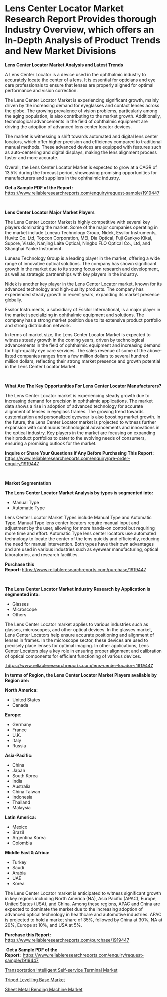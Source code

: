 <p><h1>Lens Center Locator Market Research Report Provides thorough Industry Overview, which offers an In-Depth Analysis of Product Trends and New Market Divisions</h1></p><p><strong>Lens Center Locator Market Analysis and Latest Trends</strong></p>
<p><p>A Lens Center Locator is a device used in the ophthalmic industry to accurately locate the center of a lens. It is essential for opticians and eye care professionals to ensure that lenses are properly aligned for optimal performance and vision correction.</p><p>The Lens Center Locator Market is experiencing significant growth, mainly driven by the increasing demand for eyeglasses and contact lenses across the globe. The growing prevalence of vision problems, particularly among the aging population, is also contributing to the market growth. Additionally, technological advancements in the field of ophthalmic equipment are driving the adoption of advanced lens center locator devices.</p><p>The market is witnessing a shift towards automated and digital lens center locators, which offer higher precision and efficiency compared to traditional manual methods. These advanced devices are equipped with features such as auto-centering and digital displays, making the lens alignment process faster and more accurate.</p><p>Overall, the Lens Center Locator Market is expected to grow at a CAGR of 13.5% during the forecast period, showcasing promising opportunities for manufacturers and suppliers in the ophthalmic industry.</p></p>
<p><strong>Get a Sample PDF of the Report:&nbsp;</strong> <a href="https://www.reliableresearchreports.com/enquiry/request-sample/1919447">https://www.reliableresearchreports.com/enquiry/request-sample/1919447</a></p>
<p>&nbsp;</p>
<p><strong>Lens Center Locator Major Market Players</strong></p>
<p><p>The Lens Center Locator Market is highly competitive with several key players dominating the market. Some of the major companies operating in the market include Luneau Technology Group, Nidek, Essilor Instruments, Huvitz Co. Ltd, Topcon Corporation, MEI, Dia Optical, Fuji Gankyo Kikai, Supore, Visslo, Nanjing Laite Optical, Ningbo FLO Optical Co., Ltd, and Shanghai Yanke Instrument.</p><p>Luneau Technology Group is a leading player in the market, offering a wide range of innovative optical solutions. The company has shown significant growth in the market due to its strong focus on research and development, as well as strategic partnerships with key players in the industry.</p><p>Nidek is another key player in the Lens Center Locator market, known for its advanced technology and high-quality products. The company has experienced steady growth in recent years, expanding its market presence globally.</p><p>Essilor Instruments, a subsidiary of Essilor International, is a major player in the market specializing in ophthalmic equipment and solutions. The company has a strong market position due to its extensive product portfolio and strong distribution network.</p><p>In terms of market size, the Lens Center Locator Market is expected to witness steady growth in the coming years, driven by technological advancements in the field of ophthalmic equipment and increasing demand for high-quality eye care services. The sales revenue of some of the above-listed companies ranges from a few million dollars to several hundred million dollars, reflecting their strong market presence and growth potential in the Lens Center Locator Market.</p></p>
<p>&nbsp;</p>
<p><strong>What Are The Key Opportunities For Lens Center Locator Manufacturers?</strong></p>
<p><p>The Lens Center Locator market is experiencing steady growth due to increasing demand for precision in ophthalmic applications. The market data shows a rise in adoption of advanced technology for accurate alignment of lenses in eyeglass frames. The growing trend towards customization and personalized eyewear is also boosting market growth. In the future, the Lens Center Locator market is projected to witness further expansion with continuous technological advancements and innovations in the optical industry. Key players in the market are focusing on expanding their product portfolios to cater to the evolving needs of consumers, ensuring a promising outlook for the market.</p></p>
<p><strong>Inquire or Share Your Questions If Any Before Purchasing This Report:</strong> <a href="https://www.reliableresearchreports.com/enquiry/pre-order-enquiry/1919447">https://www.reliableresearchreports.com/enquiry/pre-order-enquiry/1919447</a></p>
<p>&nbsp;</p>
<p><strong>Market Segmentation</strong></p>
<p><strong>The Lens Center Locator Market Analysis by types is segmented into:</strong></p>
<p><ul><li>Manual Type</li><li>Automatic Type</li></ul></p>
<p><p>Lens Center Locator Market Types include Manual Type and Automatic Type. Manual Type lens center locators require manual input and adjustment by the user, allowing for more hands-on control but requiring more time and effort. Automatic Type lens center locators use automated technology to locate the center of the lens quickly and efficiently, reducing the need for manual intervention. Both types have their own advantages and are used in various industries such as eyewear manufacturing, optical laboratories, and research facilities.</p></p>
<p><strong>Purchase this Report:&nbsp;</strong><a href="https://www.reliableresearchreports.com/purchase/1919447">https://www.reliableresearchreports.com/purchase/1919447</a></p>
<p>&nbsp;</p>
<p><strong>The Lens Center Locator Market Industry Research by Application is segmented into:</strong></p>
<p><ul><li>Glasses</li><li>Microscope</li><li>Others</li></ul></p>
<p><p>The Lens Center Locator market applies to various industries such as glasses, microscopes, and other optical devices. In the glasses market, Lens Center Locators help ensure accurate positioning and alignment of lenses in frames. In the microscope sector, these devices are used to precisely place lenses for optimal imaging. In other applications, Lens Center Locators play a key role in ensuring proper alignment and calibration of optical components for efficient functioning of various devices.</p></p>
<p><a href="https://www.reliableresearchreports.com/lens-center-locator-r1919447">&nbsp;https://www.reliableresearchreports.com/lens-center-locator-r1919447</a></p>
<p><strong>In terms of Region, the Lens Center Locator Market Players available by Region are:</strong></p>
<p>
    <p> <strong> North America: </strong>
        <ul>
            <li>United States</li>
            <li>Canada</li>
        </ul>
        </p> 
    <p> <strong> Europe: </strong>
        <ul>
            <li>Germany</li>
            <li>France</li>
            <li>U.K.</li>
            <li>Italy</li>
            <li>Russia</li>
        </ul>
        </p> 
    <p> <strong> Asia-Pacific: </strong>
        <ul>
            <li>China</li>
            <li>Japan</li>
            <li>South Korea</li>
            <li>India</li>
            <li>Australia</li>
            <li>China Taiwan</li>
            <li>Indonesia</li>
            <li>Thailand</li>
            <li>Malaysia</li>
        </ul>
        </p> 
    <p> <strong> Latin America: </strong>
        <ul>
            <li>Mexico</li>
            <li>Brazil</li>
            <li>Argentina Korea</li>
            <li>Colombia</li>
        </ul>
        </p> 
    <p> <strong> Middle East & Africa: </strong>
        <ul>
            <li>Turkey</li>
            <li>Saudi</li>
            <li>Arabia</li>
            <li>UAE</li>
            <li>Korea</li>
        </ul>
    </p>
    </p>
<p><p>The Lens Center Locator market is anticipated to witness significant growth in key regions including North America (NA), Asia Pacific (APAC), Europe, United States (USA), and China. Among these regions, APAC and China are expected to dominate the market due to the increasing adoption of advanced optical technology in healthcare and automotive industries. APAC is projected to hold a market share of 35%, followed by China at 30%, NA at 20%, Europe at 10%, and USA at 5%.</p></p>
<p><strong>Purchase this Report: </strong><a href="https://www.reliableresearchreports.com/purchase/1919447">https://www.reliableresearchreports.com/purchase/1919447</a></p>
<p>&nbsp;<strong>Get a Sample PDF of the Report:&nbsp;&nbsp;</strong><a href="https://www.reliableresearchreports.com/enquiry/request-sample/1919447">https://www.reliableresearchreports.com/enquiry/request-sample/1919447</a></p>
<p><strong></strong></p>
<p><p><a href="https://github.com/mabutironaldo/Market-Research-Report-List-4/blob/main/transportation-intelligent-self-service-terminal-market.md">Transportation Intelligent Self-service Terminal Market</a></p><p><a href="https://www.linkedin.com/pulse/tripod-levelling-base-market-trends-analysis-forecasted-period-dxdne?trackingId=Vdfv5TJFNpSTAMLccbmIew%3D%3D">Tripod Levelling Base Market</a></p><p><a href="https://www.linkedin.com/pulse/sheet-metal-bending-machine-market-size-reveals-best-marketing-b1wae?trackingId=r9lAUED3ngYhzt%2BUP2onSA%3D%3D">Sheet Metal Bending Machine Market</a></p></p>
